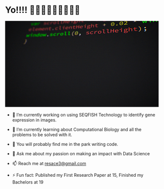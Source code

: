 # Yo!!!! 👋👋👋👋👋👋👋👋👋

![Alt Text](https://github.com/resace3/resace3/blob/main/giphy.gif)

- 🔭 I’m currently working on using SEQFISH Technology to identify gene expression in images.

- 🌱 I’m currently learning about Computational Biology and all the problems to be solved with it.
- 🤔 You will probably find me in the park writing code.
- 💬 Ask me about my passion on making an impact with Data Science
- 📫 Reach me at resace3@gmail.com
- ⚡ Fun fact: Published my First Research Paper at 15, Finished my Bachelors at 19

